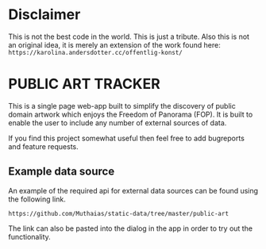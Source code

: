 # Disclaimer
This is not the best code in the world. This is just a tribute. Also this is not an original idea, it is merely an extension of the work found here: `https://karolina.andersdotter.cc/offentlig-konst/`

# PUBLIC ART TRACKER
This is a single page web-app built to simplify the discovery of public domain artwork
which enjoys the Freedom of Panorama (FOP). It is built to enable the user to include 
any number of external sources of data.

If you find this project somewhat useful then feel free to add bugreports and feature requests.

## Example data source
An example of the required api for external data sources can be found using the following
link.
```
https://github.com/Muthaias/static-data/tree/master/public-art
```

The link can also be pasted into the dialog in the app in order to try out the functionality.

